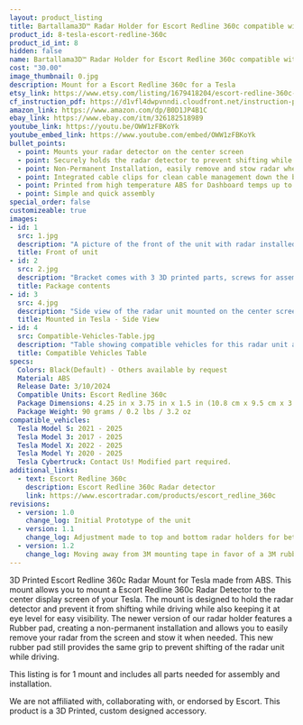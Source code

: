 ```yaml
---
layout: product_listing
title: Bartallama3D™ Radar Holder for Escort Redline 360c compatible with Tesla Vehicles
product_id: 8-tesla-escort-redline-360c
product_id_int: 8
hidden: false
name: Bartallama3D™ Radar Holder for Escort Redline 360c compatible with Tesla Vehicles
cost: "30.00"
image_thumbnail: 0.jpg
description: Mount for a Escort Redline 360c for a Tesla
etsy_link: https://www.etsy.com/listing/1679418204/escort-redline-360c-mount-for-tesla
cf_instruction_pdf: https://d1vfl4dwpvnndi.cloudfront.net/instruction-pdfs/Bartallama3D-Radar-Holder-Assembly-Instructions.pdf
amazon_link: https://www.amazon.com/dp/B0D1JP4B1C
ebay_link: https://www.ebay.com/itm/326182518989
youtube_link: https://youtu.be/OWW1zFBKoYk
youtube_embed_link: https://www.youtube.com/embed/OWW1zFBKoYk
bullet_points:
  - point: Mounts your radar detector on the center screen
  - point: Securely holds the radar detector to prevent shifting while driving
  - point: Non-Permanent Installation, easily remove and stow radar when needed
  - point: Integrated cable clips for clean cable management down the back of your screen
  - point: Printed from high temperature ABS for Dashboard temps up to 160F (MAX 212F)
  - point: Simple and quick assembly
special_order: false
customizeable: true
images:
- id: 1
  src: 1.jpg
  description: "A picture of the front of the unit with radar installed"
  title: Front of unit
- id: 2
  src: 2.jpg
  description: "Bracket comes with 3 3D printed parts, screws for assembly, a hex wrench, instruction sheet and a alcohol cleaning pad"
  title: Package contents
- id: 3
  src: 4.jpg
  description: "Side view of the radar unit mounted on the center screen of a Tesla"
  title: Mounted in Tesla - Side View
- id: 4
  src: Compatible-Vehicles-Table.jpg
  description: "Table showing compatible vehicles for this radar unit and platform combination"
  title: Compatible Vehicles Table
specs:
  Colors: Black(Default) - Others available by request 
  Material: ABS
  Release Date: 3/10/2024
  Compatible Units: Escort Redline 360c
  Package Dimensions: 4.25 in x 3.75 in x 1.5 in (10.8 cm x 9.5 cm x 3.8cm) [HxWxD]
  Package Weight: 90 grams / 0.2 lbs / 3.2 oz
compatible_vehicles:
  Tesla Model S: 2021 - 2025
  Tesla Model 3: 2017 - 2025
  Tesla Model X: 2022 - 2025
  Tesla Model Y: 2020 - 2025
  Tesla Cybertruck: Contact Us! Modified part required.
additional_links:
  - text: Escort Redline 360c
    description: Escort Redline 360c Radar detector 
    link: https://www.escortradar.com/products/escort_redline_360c
revisions:
  - version: 1.0
    change_log: Initial Prototype of the unit
  - version: 1.1
    change_log: Adjustment made to top and bottom radar holders for better printability. Screws length changed for this part. First unit available for purchase.
  - version: 1.2
    change_log: Moving away from 3M mounting tape in favor of a 3M rubber pad. This new pad still provides grip to the back of the screen but also allows for the radar to be removed and stowed. Upgrade packages will be provided for a short time as we transition from 1.1 -> 1.2. 
---
```


3D Printed Escort Redline 360c Radar Mount for Tesla made from ABS. This mount allows you to mount a Escort Redline 360c Radar Detector to the center display screen of your Tesla. The mount is designed to hold the radar detector and prevent it from shifting while driving while also keeping it at eye level for easy visibility. The newer version of our radar holder features a Rubber pad, creating a non-permanent installation and allows you to easily remove your radar from the screen and stow it when needed. This new rubber pad still provides the same grip to prevent shifting of the radar unit while driving.

This listing is for 1 mount and includes all parts needed for assembly and installation.

We are not affiliated with, collaborating with, or endorsed by Escort. This product is a 3D Printed, custom designed accessory.